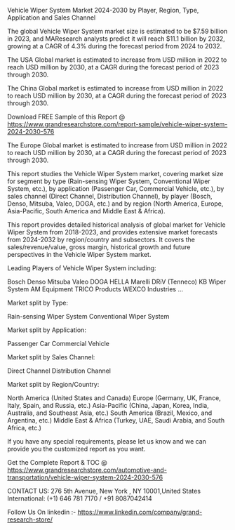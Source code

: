 Vehicle Wiper System Market 2024-2030 by Player, Region, Type, Application and Sales Channel

The global Vehicle Wiper System market size is estimated to be $7.59 billion in 2023, and MAResearch analysts predict it will reach $11.1 billion by 2032, growing at a CAGR of 4.3% during the forecast period from 2024 to 2032.

The USA Global market is estimated to increase from USD million in 2022 to reach USD million by 2030, at a CAGR during the forecast period of 2023 through 2030.

The China Global market is estimated to increase from USD million in 2022 to reach USD million by 2030, at a CAGR during the forecast period of 2023 through 2030.

Download FREE Sample of this Report @ https://www.grandresearchstore.com/report-sample/vehicle-wiper-system-2024-2030-576

The Europe Global market is estimated to increase from USD million in 2022 to reach USD million by 2030, at a CAGR during the forecast period of 2023 through 2030.

This report studies the Vehicle Wiper System market, covering market size for segment by type (Rain-sensing Wiper System, Conventional Wiper System, etc.), by application (Passenger Car, Commercial Vehicle, etc.), by sales channel (Direct Channel, Distribution Channel), by player (Bosch, Denso, Mitsuba, Valeo, DOGA, etc.) and by region (North America, Europe, Asia-Pacific, South America and Middle East & Africa).

This report provides detailed historical analysis of global market for Vehicle Wiper System from 2018-2023, and provides extensive market forecasts from 2024-2032 by region/country and subsectors. It covers the sales/revenue/value, gross margin, historical growth and future perspectives in the Vehicle Wiper System market.

Leading Players of Vehicle Wiper System including:

Bosch
Denso
Mitsuba
Valeo
DOGA
HELLA
Marelli
DRiV (Tenneco)
KB Wiper System
AM Equipment
TRICO Products
WEXCO Industries
…

Market split by Type:

Rain-sensing Wiper System
Conventional Wiper System

Market split by Application:

Passenger Car
Commercial Vehicle

Market split by Sales Channel:

Direct Channel
Distribution Channel

Market split by Region/Country:

North America (United States and Canada)
Europe (Germany, UK, France, Italy, Spain, and Russia, etc.)
Asia-Pacific (China, Japan, Korea, India, Australia, and Southeast Asia, etc.)
South America (Brazil, Mexico, and Argentina, etc.)
Middle East & Africa (Turkey, UAE, Saudi Arabia, and South Africa, etc.)

If you have any special requirements, please let us know and we can provide you the customized report as you want.

Get the Complete Report & TOC @ https://www.grandresearchstore.com/automotive-and-transportation/vehicle-wiper-system-2024-2030-576

CONTACT US:
276 5th Avenue, New York , NY 10001,United States
International: (+1) 646 781 7170 / +91 8087042414

Follow Us On linkedin :- https://www.linkedin.com/company/grand-research-store/

